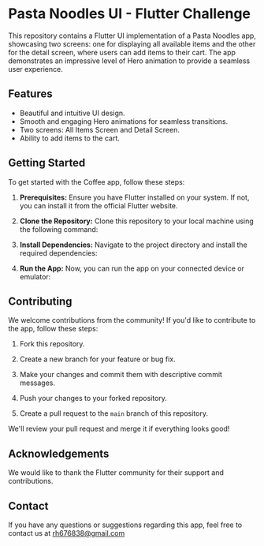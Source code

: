 # Pasta Noodles UI - Flutter Challenge

This repository contains a Flutter UI implementation of a Pasta Noodles app, showcasing two screens: one for displaying all available items and the other for the detail screen, where users can add items to their cart. The app demonstrates an impressive level of Hero animation to provide a seamless user experience.


## Features

- Beautiful and intuitive UI design.
- Smooth and engaging Hero animations for seamless transitions.
- Two screens: All Items Screen and Detail Screen.
- Ability to add items to the cart.

## Getting Started

To get started with the Coffee app, follow these steps:

1. **Prerequisites:** Ensure you have Flutter installed on your system. If not, you can install it from the official Flutter website.

2. **Clone the Repository:** Clone this repository to your local machine using the following command:


3. **Install Dependencies:** Navigate to the project directory and install the required dependencies:


4. **Run the App:** Now, you can run the app on your connected device or emulator:


## Contributing

We welcome contributions from the community! If you'd like to contribute to the app, follow these steps:

1. Fork this repository.

2. Create a new branch for your feature or bug fix.

3. Make your changes and commit them with descriptive commit messages.

4. Push your changes to your forked repository.

5. Create a pull request to the `main` branch of this repository.

We'll review your pull request and merge it if everything looks good!


## Acknowledgements

We would like to thank the Flutter community for their support and contributions.

## Contact

If you have any questions or suggestions regarding this app, feel free to contact us at rh676838@gmail.com 
